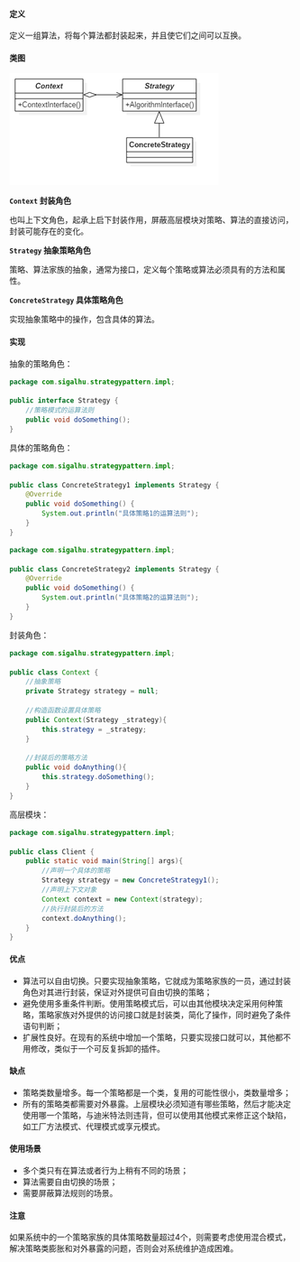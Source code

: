 #### 定义

定义一组算法，将每个算法都封装起来，并且使它们之间可以互换。

#### 类图

![](pic/1.png)

**`Context` 封装角色**

也叫上下文角色，起承上启下封装作用，屏蔽高层模块对策略、算法的直接访问，封装可能存在的变化。

**`Strategy` 抽象策略角色**

策略、算法家族的抽象，通常为接口，定义每个策略或算法必须具有的方法和属性。

**`ConcreteStrategy` 具体策略角色**

实现抽象策略中的操作，包含具体的算法。

#### 实现

抽象的策略角色：
```java
package com.sigalhu.strategypattern.impl;

public interface Strategy {
    //策略模式的运算法则
    public void doSomething();
}
```
具体的策略角色：
```java
package com.sigalhu.strategypattern.impl;

public class ConcreteStrategy1 implements Strategy {
    @Override
    public void doSomething() {
        System.out.println("具体策略1的运算法则");
    }
}
```
```java
package com.sigalhu.strategypattern.impl;

public class ConcreteStrategy2 implements Strategy {
    @Override
    public void doSomething() {
        System.out.println("具体策略2的运算法则");
    }
}
```
封装角色：
```java
package com.sigalhu.strategypattern.impl;

public class Context {
    //抽象策略
    private Strategy strategy = null;

    //构造函数设置具体策略
    public Context(Strategy _strategy){
        this.strategy = _strategy;
    }

    //封装后的策略方法
    public void doAnything(){
        this.strategy.doSomething();
    }
}
```
高层模块：
```java
package com.sigalhu.strategypattern.impl;

public class Client {
    public static void main(String[] args){
        //声明一个具体的策略
        Strategy strategy = new ConcreteStrategy1();
        //声明上下文对象
        Context context = new Context(strategy);
        //执行封装后的方法
        context.doAnything();
    }
}
```

#### 优点

* 算法可以自由切换。只要实现抽象策略，它就成为策略家族的一员，通过封装角色对其进行封装，保证对外提供可自由切换的策略；
* 避免使用多重条件判断。使用策略模式后，可以由其他模块决定采用何种策略，策略家族对外提供的访问接口就是封装类，简化了操作，同时避免了条件语句判断；
* 扩展性良好。在现有的系统中增加一个策略，只要实现接口就可以，其他都不用修改，类似于一个可反复拆卸的插件。

#### 缺点

* 策略类数量增多。每一个策略都是一个类，复用的可能性很小，类数量增多；
* 所有的策略类都需要对外暴露。上层模块必须知道有哪些策略，然后才能决定使用哪一个策略，与迪米特法则违背，但可以使用其他模式来修正这个缺陷，如工厂方法模式、代理模式或享元模式。

#### 使用场景

* 多个类只有在算法或者行为上稍有不同的场景；
* 算法需要自由切换的场景；
* 需要屏蔽算法规则的场景。

#### 注意

如果系统中的一个策略家族的具体策略数量超过4个，则需要考虑使用混合模式，解决策略类膨胀和对外暴露的问题，否则会对系统维护造成困难。
